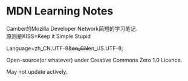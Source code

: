 <style>
    del, strike {
        text-decoration-style: double;
    }
</style>

# MDN Learning Notes
Camber的Mozilla Developer Network简短的学习笔记.  
原则是KISS=Keep it Simple Stupid

Language=zh_CN.UTF-8&<del>en_CN</del><!--此处有Doge-->en_US.UTF-8;

Open-source(or whatever) under Creative Commons Zero 1.0 Licence.

May not update actively.